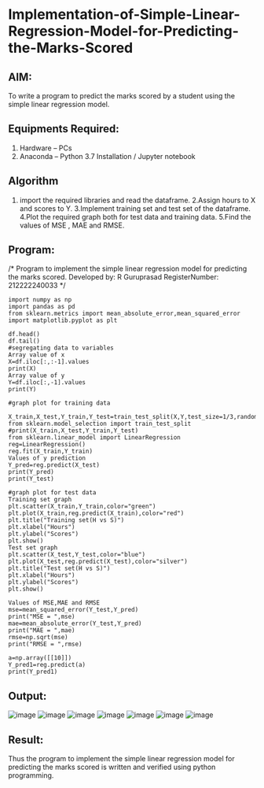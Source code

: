 # Implementation-of-Simple-Linear-Regression-Model-for-Predicting-the-Marks-Scored

## AIM:
To write a program to predict the marks scored by a student using the simple linear regression model.

## Equipments Required:
1. Hardware – PCs
2. Anaconda – Python 3.7 Installation / Jupyter notebook

## Algorithm
1. import the required libraries and read the dataframe.
2.Assign hours to X and scores to Y.
3.Implement training set and test set of the dataframe.
4.Plot the required graph both for test data and training data.
5.Find the values of MSE , MAE and RMSE. 

## Program:
/*
Program to implement the simple linear regression model for predicting the marks scored.
Developed by: R Guruprasad
RegisterNumber:  212222240033
*/
```
import numpy as np
import pandas as pd
from sklearn.metrics import mean_absolute_error,mean_squared_error
import matplotlib.pyplot as plt

df.head()
df.tail()
#segregating data to variables
Array value of x 
X=df.iloc[:,:-1].values
print(X)
Array value of y
Y=df.iloc[:,-1].values
print(Y)

#graph plot for training data

X_train,X_test,Y_train,Y_test=train_test_split(X,Y,test_size=1/3,random_state=0)
from sklearn.model_selection import train_test_split
#print(X_train,X_test,Y_train,Y_test)
from sklearn.linear_model import LinearRegression
reg=LinearRegression()
reg.fit(X_train,Y_train)
Values of y prediction
Y_pred=reg.predict(X_test)
print(Y_pred)
print(Y_test)

#graph plot for test data
Training set graph
plt.scatter(X_train,Y_train,color="green")
plt.plot(X_train,reg.predict(X_train),color="red")
plt.title("Training set(H vs S)")
plt.xlabel("Hours")
plt.ylabel("Scores")
plt.show()
Test set graph
plt.scatter(X_test,Y_test,color="blue")
plt.plot(X_test,reg.predict(X_test),color="silver")
plt.title("Test set(H vs S)")
plt.xlabel("Hours")
plt.ylabel("Scores")
plt.show()

Values of MSE,MAE and RMSE
mse=mean_squared_error(Y_test,Y_pred)
print("MSE = ",mse)
mae=mean_absolute_error(Y_test,Y_pred)
print("MAE = ",mae)
rmse=np.sqrt(mse)
print("RMSE = ",rmse)

a=np.array([[10]])
Y_pred1=reg.predict(a)
print(Y_pred1)
```

## Output:
![image](https://github.com/R-Guruprasad/Implementation-of-Simple-Linear-Regression-Model-for-Predicting-the-Marks-Scored/assets/119390308/7b8c5214-c5cf-4e4e-b916-6747faf2cf29)
![image](https://github.com/R-Guruprasad/Implementation-of-Simple-Linear-Regression-Model-for-Predicting-the-Marks-Scored/assets/119390308/e59bc550-bffd-4c80-b59a-cc0e8de2ddca)
![image](https://github.com/R-Guruprasad/Implementation-of-Simple-Linear-Regression-Model-for-Predicting-the-Marks-Scored/assets/119390308/afd824b7-ce57-431f-8bd4-fa95b56638d9)
![image](https://github.com/R-Guruprasad/Implementation-of-Simple-Linear-Regression-Model-for-Predicting-the-Marks-Scored/assets/119390308/c4a24cbd-bf99-4c28-92dd-26fade4204c2)
![image](https://github.com/R-Guruprasad/Implementation-of-Simple-Linear-Regression-Model-for-Predicting-the-Marks-Scored/assets/119390308/f42cb9c8-13b5-4fd3-862e-2f2cade90995)
![image](https://github.com/R-Guruprasad/Implementation-of-Simple-Linear-Regression-Model-for-Predicting-the-Marks-Scored/assets/119390308/7ddcabee-6431-4abb-8a80-51c5ac3eda3e)
![image](https://github.com/R-Guruprasad/Implementation-of-Simple-Linear-Regression-Model-for-Predicting-the-Marks-Scored/assets/119390308/64b476a3-cdc9-47a7-8de4-0a41dbec1dbd)

## Result:
Thus the program to implement the simple linear regression model for predicting the marks scored is written and verified using python programming.
